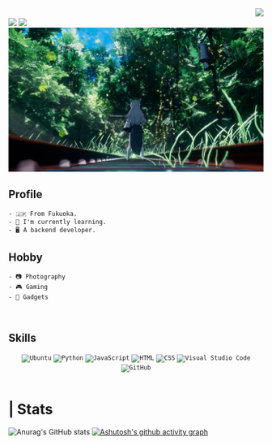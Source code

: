<div align="right">
  <img src="https://komarev.com/ghpvc/?username=kurazuuuuuu" />
</div>

<img src="https://readme-typing-svg.demolab.com?font=Fira+Code&pause=1000&color=32F715&width=435&lines=Hello!+I'm+kurazu!">
<a href="https://krz-tech.net">
	<img src="https://readme-typing-svg.demolab.com?font=Fira+Code&pause=1000&color=32F715&width=435&lines=---> https://krz-tech.net">
</a>

<img src="img/readme-vrc01.jpg">

## Profile
```
- 🇯🇵 From Fukuoka.
- 🔰 I'm currently learning.
- 🖥️ A backend developer.
```

## Hobby
```
- 📷️ Photography
- 🎮️ Gaming
- 📱 Gadgets
```
<br>

## Skills
<div align="center">
	<code><img width="50" src="https://raw.githubusercontent.com/marwin1991/profile-technology-icons/refs/heads/main/icons/ubuntu.png" alt="Ubuntu" title="Ubuntu"/></code>
	<code><img width="50" src="https://raw.githubusercontent.com/marwin1991/profile-technology-icons/refs/heads/main/icons/python.png" alt="Python" title="Python"/></code>
	<code><img width="50" src="https://raw.githubusercontent.com/marwin1991/profile-technology-icons/refs/heads/main/icons/javascript.png" alt="JavaScript" title="JavaScript"/></code>
	<code><img width="50" src="https://raw.githubusercontent.com/marwin1991/profile-technology-icons/refs/heads/main/icons/html.png" alt="HTML" title="HTML"/></code>
	<code><img width="50" src="https://raw.githubusercontent.com/marwin1991/profile-technology-icons/refs/heads/main/icons/css.png" alt="CSS" title="CSS"/></code>
	<code><img width="50" src="https://raw.githubusercontent.com/marwin1991/profile-technology-icons/refs/heads/main/icons/visual_studio_code.png" alt="Visual Studio Code" title="Visual Studio Code"/></code>
	<code><img width="50" src="https://raw.githubusercontent.com/marwin1991/profile-technology-icons/refs/heads/main/icons/github.png" alt="GitHub" title="GitHub"/></code>
</div>

<br>

# | Stats
![Anurag's GitHub stats](https://github-readme-stats.vercel.app/api?username=kurazuuuuuu&show_icons=true&theme=dark)
[![Ashutosh's github activity graph](https://github-readme-activity-graph.vercel.app/graph?username=kurazuuuuuu&theme=github-compact)](https://github.com/ashutosh00710/github-readme-activity-graph)